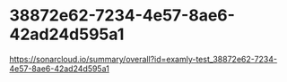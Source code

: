 # 38872e62-7234-4e57-8ae6-42ad24d595a1
https://sonarcloud.io/summary/overall?id=examly-test_38872e62-7234-4e57-8ae6-42ad24d595a1
